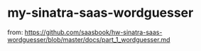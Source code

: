 # my-sinatra-saas-wordguesser
from:
https://github.com/saasbook/hw-sinatra-saas-wordguesser/blob/master/docs/part_1_wordguesser.md
